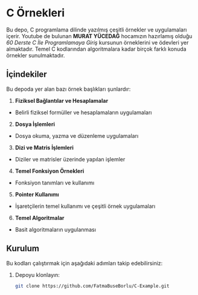 # C Örnekleri

Bu depo, C programlama dilinde yazılmış çeşitli örnekler ve uygulamaları içerir.  Youtube de bulunan **MURAT YÜCEDAĞ** hocamızın hazırlamış olduğu *60 Derste C İle Programlamaya Giriş* kursunun örneklerini ve ödevleri yer almaktadır. Temel C kodlarından algoritmalara kadar birçok farklı konuda örnekler sunulmaktadır.

## İçindekiler
Bu depoda yer alan bazı örnek başlıkları şunlardır:
1. **Fiziksel Bağlantılar ve Hesaplamalar**
- Belirli fiziksel formüller ve hesaplamaların uygulamaları
2. **Dosya İşlemleri**
* Dosya okuma, yazma ve düzenleme uygulamaları
3. **Dizi ve Matris İşlemleri**
  - Diziler ve matrisler üzerinde yapılan işlemler
4. **Temel Fonksiyon Örnekleri**
  - Fonksiyon tanımları ve kullanımı
5. **Pointer Kullanımı**
  - İşaretçilerin temel kullanımı ve çeşitli örnek uygulamaları
6. **Temel Algoritmalar**
  - Basit algoritmaların uygulanması

## Kurulum
Bu kodları çalıştırmak için aşağıdaki adımları takip edebilirsiniz:

1. Depoyu klonlayın:
   ```bash
   git clone https://github.com/FatmaBuseBorlu/C-Example.git

